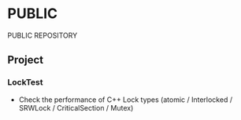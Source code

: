 # PUBLIC
PUBLIC REPOSITORY

## Project
### LockTest 
* Check the performance of C++ Lock types (atomic / Interlocked / SRWLock / CriticalSection / Mutex)
